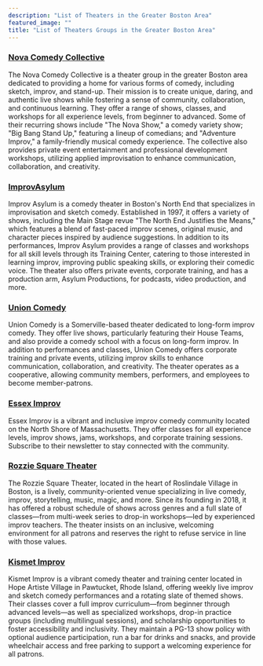 ```yaml
---
description: "List of Theaters in the Greater Boston Area"
featured_image: ""
title: "List of Theaters Groups in the Greater Boston Area"
---
```


### [Nova Comedy Collective](https://thenovacomedy.com/)
The Nova Comedy Collective is a theater group in the greater Boston area dedicated to providing a home for various forms of comedy, including sketch, improv, and stand-up. Their mission is to create unique, daring, and authentic live shows while fostering a sense of community, collaboration, and continuous learning. They offer a range of shows, classes, and workshops for all experience levels, from beginner to advanced. Some of their recurring shows include "The Nova Show," a comedy variety show; "Big Bang Stand Up," featuring a lineup of comedians; and "Adventure Improv," a family-friendly musical comedy experience. The collective also provides private event entertainment and professional development workshops, utilizing applied improvisation to enhance communication, collaboration, and creativity.

### [ImprovAsylum](https://improvasylum.com/)  
Improv Asylum is a comedy theater in Boston's North End that specializes in improvisation and sketch comedy. Established in 1997, it offers a variety of shows, including the Main Stage revue "The North End Justifies the Means," which features a blend of fast-paced improv scenes, original music, and character pieces inspired by audience suggestions. In addition to its performances, Improv Asylum provides a range of classes and workshops for all skill levels through its Training Center, catering to those interested in learning improv, improving public speaking skills, or exploring their comedic voice. The theater also offers private events, corporate training, and has a production arm, Asylum Productions, for podcasts, video production, and more.

### [Union Comedy](https://www.unioncomedy.com/)
Union Comedy is a Somerville-based theater dedicated to long-form improv comedy. They offer live shows, particularly featuring their House Teams, and also provide a comedy school with a focus on long-form improv. In addition to performances and classes, Union Comedy offers corporate training and private events, utilizing improv skills to enhance communication, collaboration, and creativity. The theater operates as a cooperative, allowing community members, performers, and employees to become member-patrons. 

### [Essex Improv](https://esseximprov.com/)
Essex Improv is a vibrant and inclusive improv comedy community located on the North Shore of Massachusetts. They offer classes for all experience levels, improv shows, jams, workshops, and corporate training sessions. Subscribe to their newsletter to stay connected with the community.

### [Rozzie Square Theater](https://www.rozziesquaretheater.com/)
The Rozzie Square Theater, located in the heart of Roslindale Village in Boston, is a lively, community-oriented venue specializing in live comedy, improv, storytelling, music, magic, and more. Since its founding in 2018, it has offered a robust schedule of shows across genres and a full slate of classes—from multi-week series to drop-in workshops—led by experienced improv teachers. The theater insists on an inclusive, welcoming environment for all patrons and reserves the right to refuse service in line with those values. 

### [Kismet Improv](https://www.kismetimprov.com/)
Kismet Improv is a vibrant comedy theater and training center located in Hope Artiste Village in Pawtucket, Rhode Island, offering weekly live improv and sketch comedy performances and a rotating slate of themed shows. Their classes cover a full improv curriculum—from beginner through advanced levels—as well as specialized workshops, drop-in practice groups (including multilingual sessions), and scholarship opportunities to foster accessibility and inclusivity. They maintain a PG-13 show policy with optional audience participation, run a bar for drinks and snacks, and provide wheelchair access and free parking to support a welcoming experience for all patrons. 

